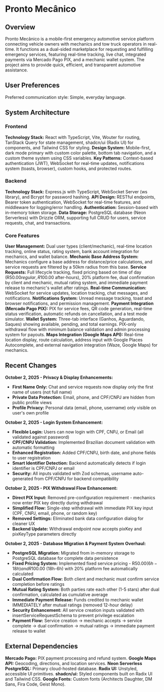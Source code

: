 # Pronto Mecânico

## Overview

Pronto Mecânico is a mobile-first emergency automotive service platform connecting vehicle owners with mechanics and tow truck operators in real-time. It functions as a dual-sided marketplace for requesting and fulfilling emergency services, featuring real-time tracking, live chat, integrated payments via Mercado Pago PIX, and a mechanic wallet system. The project aims to provide quick, efficient, and transparent automotive assistance.

## User Preferences

Preferred communication style: Simple, everyday language.

## System Architecture

### Frontend

**Technology Stack:** React with TypeScript, Vite, Wouter for routing, TanStack Query for state management, shadcn/ui (Radix UI) for components, and Tailwind CSS for styling.
**Design System:** Mobile-first, dark mode primary with custom color palette, bottom tab navigation, and a custom theme system using CSS variables.
**Key Patterns:** Context-based authentication (JWT), WebSocket for real-time updates, notifications system (toasts, browser), custom hooks, and protected routes.

### Backend

**Technology Stack:** Express.js with TypeScript, WebSocket Server (ws library), and Bcrypt for password hashing.
**API Design:** RESTful endpoints, Bearer token authentication, WebSocket for real-time features, and middleware for logging/error handling.
**Authentication:** Session-based with in-memory token storage.
**Data Storage:** PostgreSQL database (Neon Serverless) with Drizzle ORM, supporting full CRUD for users, service requests, chat, and transactions.

### Core Features

**User Management:** Dual user types (client/mechanic), real-time location tracking, online status, rating system, bank account integration for mechanics, and wallet balance.
**Mechanic Base Address System:** Mechanics configure a base address for distance/price calculations, and service requests are filtered by a 50km radius from this base.
**Service Requests:** Full lifecycle tracking, fixed pricing based on time of day (R$50.00 regular, R$100.00 after-hours), 20% platform fee, dual confirmation by client and mechanic, mutual rating system, and immediate payment release to mechanic's wallet after ratings.
**Real-time Communication:** WebSocket for service updates, location tracking, chat messages, and notifications.
**Notifications System:** Unread message tracking, toast and browser notifications, and permission management.
**Payment Integration (Mercado Pago PIX):** PIX for service fees, QR code generation, real-time status verification, automatic refunds on cancellation, and a test mode simulator.
**Wallet System:** Three-tab interface (Ganhos, Aguardando, Saques) showing available, pending, and total earnings. PIX-only withdrawal flow with minimum balance validation and admin processing system for payouts.
**Maps Integration (Google Maps API):** Real-time location display, route calculation, address input with Google Places Autocomplete, and external navigation integration (Waze, Google Maps) for mechanics.

## Recent Changes

**October 2, 2025 - Privacy & Display Enhancements:**
- **First Name Only:** Chat and service requests now display only the first name of users (not full name)
- **Private Data Protection:** Email, phone, and CPF/CNPJ are hidden from public profile views
- **Profile Privacy:** Personal data (email, phone, username) only visible on user's own profile

**October 2, 2025 - Login System Enhancement:**
- **Flexible Login:** Users can now login with CPF, CNPJ, or Email (all validated against password)
- **CPF/CNPJ Validation:** Implemented Brazilian document validation with automatic formatting
- **Enhanced Registration:** Added CPF/CNPJ, birth date, and phone fields to user registration
- **Smart Identifier Detection:** Backend automatically detects if login identifier is CPF/CNPJ or email
- **Security:** All inputs validated with Zod schemas, username auto-generated from CPF/CNPJ for backend compatibility

**October 2, 2025 - PIX Withdrawal Flow Enhancement:**
- **Direct PIX Input:** Removed pre-configuration requirement - mechanics now enter PIX key directly during withdrawal
- **Simplified Flow:** Single-step withdrawal with immediate PIX key input (CPF, CNPJ, email, phone, or random key)
- **Removed Settings:** Eliminated bank data configuration dialog for cleaner UX
- **Backend Update:** Withdrawal endpoint now accepts pixKey and pixKeyType parameters directly

**October 2, 2025 - Database Migration & Payment System Overhaul:**
- **PostgreSQL Migration:** Migrated from in-memory storage to PostgreSQL database for complete data persistence
- **Fixed Pricing System:** Implemented fixed service pricing - R$50.00 (6h-18h) and R$100.00 (18h-6h) with 20% platform fee automatically calculated
- **Dual Confirmation Flow:** Both client and mechanic must confirm service completion before ratings
- **Mutual Rating System:** Both parties rate each other (1-5 stars) after dual confirmation, calculated as cumulative average
- **Immediate Payment Release:** Funds credited to mechanic wallet IMMEDIATELY after mutual ratings (removed 12-hour delay)
- **Security Enhancement:** All service creation inputs validated with insertServiceRequestSchema to prevent privilege escalation
- **Payment Flow:** Service creation → mechanic accepts → service complete → dual confirmation → mutual ratings → immediate payment release to wallet

## External Dependencies

**Mercado Pago:** PIX payment processing and refund system.
**Google Maps API:** Geocoding, directions, and location services.
**Neon Serverless PostgreSQL:** Primary cloud-hosted database.
**Radix UI:** Unstyled, accessible UI primitives.
**shadcn/ui:** Styled components built on Radix UI and Tailwind CSS.
**Google Fonts:** Custom fonts (Architects Daughter, DM Sans, Fira Code, Geist Mono).